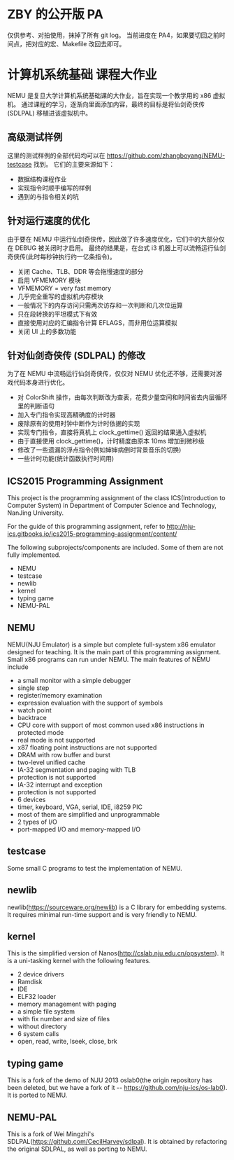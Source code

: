 # ZBY 的公开版 PA
仅供参考、对拍使用，抹掉了所有 git log。
当前进度在 PA4，如果要切回之前时间点，把对应的宏、Makefile 改回去即可。


# 计算机系统基础 课程大作业
NEMU 是复旦大学计算机系统基础课的大作业，旨在实现一个教学用的 x86 虚拟机。
通过课程的学习，逐渐向里面添加内容，最终的目标是将仙剑奇侠传 (SDLPAL) 移植进该虚拟机中。

## 高级测试样例
这里的测试样例的全部代码均可以在 https://github.com/zhangboyang/NEMU-testcase 找到。
它们的主要来源如下：
* 数据结构课程作业
* 实现指令时顺手编写的样例
* 遇到的与指令相关的坑

## 针对运行速度的优化
由于要在 NEMU 中运行仙剑奇侠传，因此做了许多速度优化，它们中的大部分仅在 DEBUG 被关闭时才启用。
最终的结果是，在台式 i3 机器上可以流畅运行仙剑奇侠传(此时每秒钟执行约一亿条指令)。
* 关闭 Cache、TLB、DDR 等会拖慢速度的部分
* 启用 VFMEMORY 模块
 * VFMEMORY = very fast memory
 * 几乎完全重写的虚拟机内存模块
 * 一般情况下的内存访问只需两次访存和一次判断和几次位运算
 * 只在段转换的平坦模式下有效
* 直接使用对应的汇编指令计算 EFLAGS，而非用位运算模拟
* 关闭 UI 上的多数功能

## 针对仙剑奇侠传 (SDLPAL) 的修改
为了在 NEMU 中流畅运行仙剑奇侠传，仅仅对 NEMU 优化还不够，还需要对游戏代码本身进行优化。
* 对 ColorShift 操作，由每次判断改为查表，花费少量空间和时间省去内层循环里的判断语句
* 加入专门指令实现高精确度的计时器
 * 废除原有的使用时钟中断作为计时依据的实现
 * 实现专门指令，直接将真机上 clock_gettime() 返回的结果通入虚拟机
 * 由于直接使用 clock_gettime()，计时精度由原本 10ms 增加到微秒级
* 修改了一些遗漏的浮点指令(例如婶婶病倒时背景音乐的切换)
* 一些计时功能(统计函数执行时间用)



## ICS2015 Programming Assignment

This project is the programming assignment of the class ICS(Introduction to Computer System) in Department of Computer Science and Technology, NanJing University.

For the guide of this programming assignment, refer to http://nju-ics.gitbooks.io/ics2015-programming-assignment/content/

The following subprojects/components are included. Some of them are not fully implemented.
* NEMU
* testcase
* newlib
* kernel
* typing game
* NEMU-PAL

## NEMU

NEMU(NJU Emulator) is a simple but complete full-system x86 emulator designed for teaching. It is the main part of this programming assignment. Small x86 programs can run under NEMU. The main features of NEMU include
* a small monitor with a simple debugger
 * single step
 * register/memory examination
 * expression evaluation with the support of symbols
 * watch point
 * backtrace
* CPU core with support of most common used x86 instructions in protected mode
 * real mode is not supported
 * x87 floating point instructions are not supported
* DRAM with row buffer and burst
* two-level unified cache
* IA-32 segmentation and paging with TLB
 * protection is not supported
* IA-32 interrupt and exception
 * protection is not supported
* 6 devices
 * timer, keyboard, VGA, serial, IDE, i8259 PIC
 * most of them are simplified and unprogrammable
* 2 types of I/O
 * port-mapped I/O and memory-mapped I/O

## testcase

Some small C programs to test the implementation of NEMU.

## newlib

newlib(https://sourceware.org/newlib) is a C library for embedding systems. It requires minimal run-time support and is very friendly to NEMU.

## kernel

This is the simplified version of Nanos(http://cslab.nju.edu.cn/opsystem). It is a uni-tasking kernel with the following features.
* 2 device drivers
 * Ramdisk
 * IDE
* ELF32 loader
* memory management with paging
* a simple file system
 * with fix number and size of files
 * without directory
* 6 system calls
 * open, read, write, lseek, close, brk

## typing game

This is a fork of the demo of NJU 2013 oslab0(the origin repository has been deleted, but we have a fork of it -- https://github.com/nju-ics/os-lab0). It is ported to NEMU.

## NEMU-PAL

This is a fork of Wei Mingzhi's SDLPAL(https://github.com/CecilHarvey/sdlpal). It is obtained by refactoring the original SDLPAL, as well as porting to NEMU.
